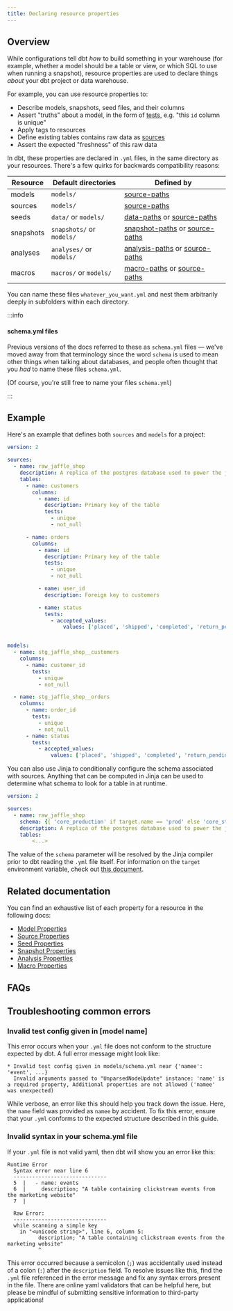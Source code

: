 ```yaml
---
title: Declaring resource properties
---
```


## Overview
While configurations tell dbt _how_ to build something in your warehouse (for example, whether a model should be a table or view, or which SQL to use when running a snapshot), resource properties are used to declare things _about_ your dbt project or data warehouse.

For example, you can use resource properties to:
* Describe models, snapshots, seed files, and their columns
* Assert "truths" about a model, in the form of [tests](building-a-dbt-project/tests), e.g. "this `id` column is unique"
* Apply tags to resources
* Define existing tables contains raw data as [sources](using-sources)
* Assert the expected "freshness" of this raw data

In dbt, these properties are declared in `.yml` files, in the same directory as your resources. There's a few quirks for backwards compatibility reasons:

| Resource  | Default directories       | Defined by                   |
|-----------|---------------------------|------------------------------|
| models    | `models/`                 | [source-paths](source-paths) |
| sources   | `models/`                 | [source-paths](source-paths) |
| seeds     | `data/` or `models/`      | [data-paths](data-paths) or [source-paths](source-paths) |
| snapshots | `snapshots/` or `models/` | [snapshot-paths](snapshot-paths) or [source-paths](source-paths) |
| analyses  | `analyses/` or `models/`  | [analysis-paths](analysis-paths) or [source-paths](source-paths) |
| macros    | `macros/` or `models/`    | [macro-paths](macro-paths) or [source-paths](source-paths) |

You can name these files `whatever_you_want.yml` and nest them arbitrarily deeply in subfolders within each directory.

:::info

#### schema.yml files

Previous versions of the docs referred to these as `schema.yml` files — we've moved away from that terminology since the word `schema` is used to mean other things when talking about databases, and people often thought that you _had_ to name these files `schema.yml`.

(Of course, you're still free to name your files `schema.yml`)

:::

## Example
Here's an example that defines both `sources` and `models` for a project:

<File name='models/jaffle_shop.yml'>

```yml
version: 2

sources:
  - name: raw_jaffle_shop
    description: A replica of the postgres database used to power the jaffle_shop app.
    tables:
      - name: customers
        columns:
          - name: id
            description: Primary key of the table
            tests:
              - unique
              - not_null

      - name: orders
        columns:
          - name: id
            description: Primary key of the table
            tests:
              - unique
              - not_null

          - name: user_id
            description: Foreign key to customers

          - name: status
            tests:
              - accepted_values:
                  values: ['placed', 'shipped', 'completed', 'return_pending', 'returned']


models:
  - name: stg_jaffle_shop__customers
    columns:
      - name: customer_id
        tests:
          - unique
          - not_null

  - name: stg_jaffle_shop__orders
    columns:
      - name: order_id
        tests:
          - unique
          - not_null
      - name: status
        tests:
          - accepted_values:
              values: ['placed', 'shipped', 'completed', 'return_pending', 'returned']


```

</File>

You can also use Jinja to conditionally configure the schema associated with sources. Anything that can be computed in Jinja can be used to determine what schema to look for a table in at runtime.

<File name='models/jaffle_shop_with_dynamic_schema.yml'>

```yml
version: 2

sources:
  - name: raw_jaffle_shop
    schema: {{ 'core_production' if target.name == 'prod' else 'core_staging' }}
    description: A replica of the postgres database used to power the jaffle_shop app.
    tables:
        <...>

```

</File>

The value of the `schema` parameter will be resolved by the Jinja compiler prior to dbt reading the `.yml` file itself. For information on the `target` environment variable, check out [this document](/reference/dbt-jinja-functions/target).

## Related documentation
You can find an exhaustive list of each property for a resource in the following docs:
* [Model Properties](model-properties)
* [Source Properties](source-properties)
* [Seed Properties](seed-properties)
* [Snapshot Properties](snapshot-properties)
* [Analysis Properties](analysis-properties)
* [Macro Properties](macro-properties)

## FAQs
<FAQ src="schema-yml-name" />
<FAQ src="resource-yml-name" />
<FAQ src="multiple-resource-yml-files" />
<FAQ src="properties-not-in-config" />
<FAQ src="why-version-2" />
<FAQ src="yaml-file-extension" />

## Troubleshooting common errors

### Invalid test config given in [model name]

This error occurs when your `.yml` file does not conform to the structure expected by dbt. A full error message might look like:
```
* Invalid test config given in models/schema.yml near {'namee': 'event', ...}
  Invalid arguments passed to "UnparsedNodeUpdate" instance: 'name' is a required property, Additional properties are not allowed ('namee' was unexpected)
```

While verbose, an error like this should help you track down the issue. Here, the `name` field was provided as `namee` by accident. To fix this error, ensure that your `.yml` conforms to the expected structure described in this guide.

### Invalid syntax in your schema.yml file

If your `.yml` file is not valid yaml, then dbt will show you an error like this:

```
Runtime Error
  Syntax error near line 6
  ------------------------------
  5  |   - name: events
  6  |     description; "A table containing clickstream events from the marketing website"
  7  |

  Raw Error:
  ------------------------------
  while scanning a simple key
    in "<unicode string>", line 6, column 5:
          description; "A table containing clickstream events from the marketing website"
          ^

```

This error occurred because a semicolon (`;`) was accidentally used instead of a colon (`:`) after the `description` field. To resolve issues like this, find the `.yml` file referenced in the error message and fix any syntax errors present in the file. There are online yaml validators that can be helpful here, but please be mindful of submitting sensitive information to third-party applications!
